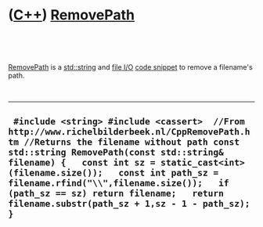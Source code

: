 
 

 

 

 

 

([C++](Cpp.md)) [RemovePath](CppRemovePath.md)
================================================

 

 

[RemovePath](CppRemovePath.md) is a [std::string](CppString.md) and
[file I/O](CppFileIo.md) [code snippet](CppCodeSnippets.md) to remove
a filename's path.

 

  ------------------------------------------------------------------------------------------------------------------------------------------------------------------------------------------------------------------------------------------------------------------------------------------------------------------------------------------------------------------------------------------------------------------
  ` #include <string> #include <cassert>  //From http://www.richelbilderbeek.nl/CppRemovePath.htm //Returns the filename without path const std::string RemovePath(const std::string& filename) {   const int sz = static_cast<int>(filename.size());   const int path_sz = filename.rfind("\\",filename.size());   if (path_sz == sz) return filename;   return filename.substr(path_sz + 1,sz - 1 - path_sz); }`
  ------------------------------------------------------------------------------------------------------------------------------------------------------------------------------------------------------------------------------------------------------------------------------------------------------------------------------------------------------------------------------------------------------------------

 

 

 

 

 

 

